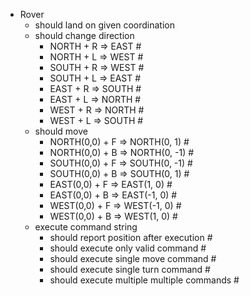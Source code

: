 - Rover
    - should land on given coordination
    - should change direction
        - NORTH + R => EAST #
        - NORTH + L => WEST #
        - SOUTH + R => WEST #
        - SOUTH + L => EAST #
        - EAST + R => SOUTH #
        - EAST + L => NORTH #
        - WEST + R => NORTH #
        - WEST + L => SOUTH #
    - should move
        - NORTH(0,0) + F => NORTH(0, 1) #
        - NORTH(0,0) + B => NORTH(0, -1) #
        - SOUTH(0,0) + F => SOUTH(0, -1) #
        - SOUTH(0,0) + B => SOUTH(0, 1) #
        - EAST(0,0) + F => EAST(1, 0) #
        - EAST(0,0) + B => EAST(-1, 0) #
        - WEST(0,0) + F => WEST(-1, 0) #
        - WEST(0,0) + B => WEST(1, 0) #
    - execute command string
        - should report position after execution #
        - should execute only valid command #
        - should execute single move command #
        - should execute single turn command #
        - should execute multiple multiple commands #
